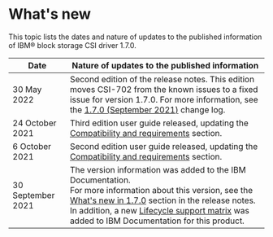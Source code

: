 # What's new

This topic lists the dates and nature of updates to the published information of IBM® block storage CSI driver 1.7.0.

|Date|Nature of updates to the published information|
|----|----------------------------------------------|
|30 May 2022|Second edition of the release notes. This edition moves CSI-702 from the known issues to a fixed issue for version 1.7.0. For more information, see the [1.7.0 (September 2021)](../content/release_notes/csi_rn_changelog_1.7.0.md) change log.|
|24 October 2021|Third edition user guide released, updating the [Compatibility and requirements](../content/installation/csi_ug_requirements.md) section.|
|6 October 2021|Second edition user guide released, updating the [Compatibility and requirements](../content/installation/csi_ug_requirements.md) section.|
|30 September 2021|The version information was added to the IBM Documentation.<br>For more information about this version, see the [What's new in 1.7.0](../content/release_notes/csi_rn_whatsnew.md) section in the release notes.<br>In addition, a new [Lifecycle support matrix](https://www.ibm.com/docs/en/stg-block-csi-driver?topic=SSRQ8T/landing/csi_lifecycle_support_matrix.html) was added to IBM Documentation for this product.|


